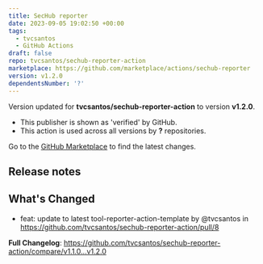 ```yaml
---
title: SecHub reporter
date: 2023-09-05 19:02:50 +00:00
tags:
  - tvcsantos
  - GitHub Actions
draft: false
repo: tvcsantos/sechub-reporter-action
marketplace: https://github.com/marketplace/actions/sechub-reporter
version: v1.2.0
dependentsNumber: '?'
---
```



Version updated for **tvcsantos/sechub-reporter-action** to version **v1.2.0**.
- This publisher is shown as 'verified' by GitHub.
- This action is used across all versions by **?** repositories.

Go to the [GitHub Marketplace](https://github.com/marketplace/actions/sechub-reporter) to find the latest changes.

## Release notes

## What's Changed
* feat: update to latest tool-reporter-action-template by @tvcsantos in https://github.com/tvcsantos/sechub-reporter-action/pull/8


**Full Changelog**: https://github.com/tvcsantos/sechub-reporter-action/compare/v1.1.0...v1.2.0
